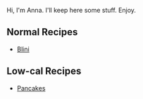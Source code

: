 Hi, I'm Anna. 
I'll keep here some stuff. Enjoy.

## Normal Recipes
* [Blini](./recipes/blini.md)

##  Low-cal Recipes
* [Pancakes](./lowcalrecipes/low_cal_blini.md)